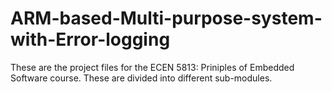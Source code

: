# ARM-based-Multi-purpose-system-with-Error-logging

These are the project files for the ECEN 5813: Priniples of Embedded Software course. These are divided into different sub-modules.
